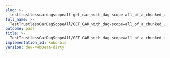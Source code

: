 ```yaml
---
slug: >-
  testtrustlesscardagscopeall-get_car_with_dag-scope-all_of_a_chunked_unixfs_file_(accept_header)
full_name: >-
  TestTrustlessCarDagScopeAll/GET_CAR_with_dag-scope=all_of_a_chunked_UnixFS_file_(Accept_Header)
outcome: pass
title: >-
  TestTrustlessCarDagScopeAll/GET_CAR_with_dag-scope=all_of_a_chunked_UnixFS_file_(Accept_Header)
implementation_id: kubo-bis
version: dev-44b0eaa-dirty
---
```


